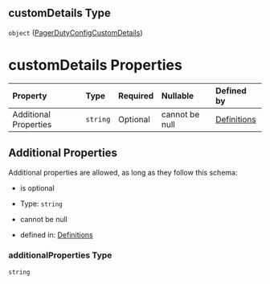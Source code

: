 ## customDetails Type

`object` ([PagerDutyConfigCustomDetails](definitions-definitions-pagerdutyconfig-properties-pagerdutyconfigcustomdetails.md))

# customDetails Properties

| Property              | Type     | Required | Nullable       | Defined by                                                                                                                                                                                                                  |
| :-------------------- | :------- | :------- | :------------- | :-------------------------------------------------------------------------------------------------------------------------------------------------------------------------------------------------------------------------- |
| Additional Properties | `string` | Optional | cannot be null | [Definitions](definitions-definitions-pagerdutyconfig-properties-pagerdutyconfigcustomdetails-additionalproperties.md "definitions.schema.json#/definitions/pagerDutyConfig/properties/customDetails/additionalProperties") |

## Additional Properties

Additional properties are allowed, as long as they follow this schema:



*   is optional

*   Type: `string`

*   cannot be null

*   defined in: [Definitions](definitions-definitions-pagerdutyconfig-properties-pagerdutyconfigcustomdetails-additionalproperties.md "definitions.schema.json#/definitions/pagerDutyConfig/properties/customDetails/additionalProperties")

### additionalProperties Type

`string`
